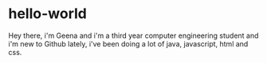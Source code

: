 # hello-world

Hey there, i'm Geena and i'm a third year computer engineering student and i'm new to Github
lately, i've been doing a lot of java, javascript, html and css.
